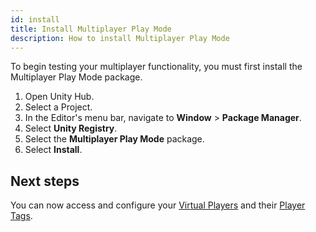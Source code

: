 ```yaml
---
id: install
title: Install Multiplayer Play Mode
description: How to install Multiplayer Play Mode
---
```


To begin testing your multiplayer functionality, you must first install the Multiplayer Play Mode package.

1. Open Unity Hub.
2. Select a Project.
3. In the Editor's menu bar, navigate to **Window** > **Package Manager**.
4. Select **Unity Registry**.
5. Select the **Multiplayer Play Mode** package. 
6. Select **Install**.

## Next steps

You can now access and configure your [Virtual Players](../virtual-players) and their [Player Tags](../player-tags).
